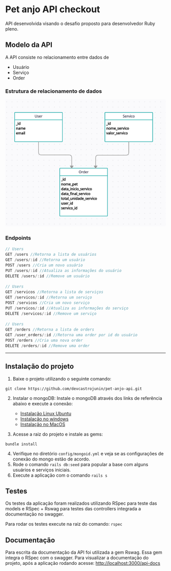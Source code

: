 # Pet anjo API checkout
API desenvolvida visando o desafio proposto para desenvolvedor Ruby pleno.

## Modelo da API 
A API consiste no relacionamento entre dados de
- Usuário
- Serviço
- Order

### Estrutura de relacionamento de dados
![img](/images/uml.png)

### Endpoints
```js
// Users
GET /users //Retorna a lista de usuários 
GET /users/:id //Retorna um usuário 
POST /users //Cria um novo usuário 
PUT /users/:id //Atualiza as informações do usuário 
DELETE /users/:id //Remove um usuário

// Users
GET /servicos //Retorna a lista de serviços 
GET /servicos/:id //Retorna um serviço 
POST /servicos //Cria um novo serviço 
PUT /servicos/:id //Atualiza as informações do serviço 
DELETE /servicos/:id //Remove um serviço

// Users
GET /orders //Retorna a lista de orders 
GET /user_orders/:id //Retorna uma order por id do usuário
POST /orders //Cria uma nova order 
DELETE /orders/:id //Remove uma order

```
---
## Instalação do projeto
1. Baixe o projeto utilizando o seguinte comando: 
```
git clone https://github.com/devcastrojunin/pet-anjo-api.git
```
2. Instalar o mongoDB: Instale o mongoDB através dos links de referência abaixo e execute a conexão:
    - [Instalação Linux Ubuntu](https://www.mongodb.com/docs/manual/tutorial/install-mongodb-on-ubuntu/) 
    - [Instalação no windows](https://www.mongodb.com/docs/manual/tutorial/install-mongodb-on-windows-unattended/) 
    - [Instalação no MacOS](https://www.mongodb.com/docs/manual/tutorial/install-mongodb-on-os-x-tarball/) 

3. Acesse a raiz do projeto e instale as gems: 
```
bundle install
```
4. Verifique no diretório `config/mongoid.yml` e veja se as configurações de conexão do mongo estão de acordo.
5. Rode o comando `rails db:seed` para popular a base com alguns usuários e serviços iniciais.
6. Execute a aplicação com o comando `rails s`

## Testes
Os testes da aplicação foram realizados utilizando RSpec para teste das models e RSpec + Rswag para testes das controllers integrada a documentação no swagger.

Para rodar os testes execute na raiz do comando: `rspec`

## Documentação
Para escrita da documentação da API foi utilizada a gem Rswag. Essa gem integra o RSpec com o swagger.
Para visualizar a documentação do projeto, após a aplicação rodando acesse: [http://localhost:3000/api-docs](http://localhost:3000/api-docs/index.html)